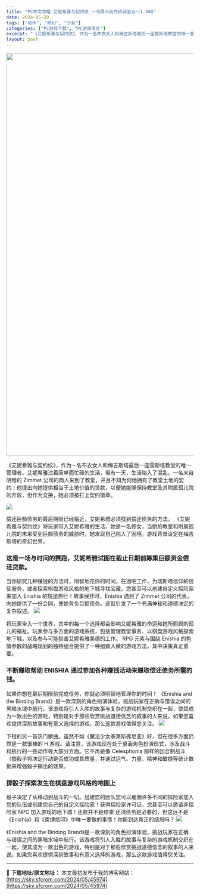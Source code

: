 ```yaml
---
title: "PC中文攻略 艾妮希雅与契约纹 ～马蹄大街的娇弱圣女～1.36G"
date: 2024-05-20
tags: ["动作", "奇幻", "少女"]
categories: ["PC游戏下载", "PC游戏专区"]
excerpt: "《艾妮希雅与契约纹》，作为一名布衣女人和梅吉斯塔最后一座雷斯塔教堂的唯一管理者，艾妮希雅过着简单而忙碌的生活，但有一天，生活陷入了混乱。一名来自阴暗的 Zimmet 公司的商人来到了教堂，并且不知为何他拥有了教堂土地的契约！他提出向她提供相当于土地价值的贷款，以便她能够保持教堂及其附属孤儿院的开放，&hellip;"
layout: post
---
```


<img class="aligncenter size-full wp-image-45972" src="https://sky.sfcrom.com/wp-content/uploads/2024/05/ef2b9-Enishia-and-the-Binding-Brand_Main_CN.png" alt="" width="1200" height="1080" />

《艾妮希雅与契约纹》，作为一名布衣女人和梅吉斯塔最后一座雷斯塔教堂的唯一管理者，艾妮希雅过着简单而忙碌的生活，但有一天，生活陷入了混乱。一名来自阴暗的 Zimmet 公司的商人来到了教堂，并且不知为何他拥有了教堂土地的契约！他提出向她提供相当于土地价值的贷款，以便她能够保持教堂及其附属孤儿院的开放，但作为交换，她必须被打上契约徽章。

<img src="https://sky.sfcrom.com/wp-content/uploads/2024/05/20240520201154-d3ab1.jpeg" />

偿还巨额债务的最后期限已经临近，艾妮希雅必须找到偿还债务的方法。 《艾妮希雅与契约纹》将玩家带入艾妮希雅的生活，她是一名修女，当她的教堂和附属孤儿院的未来受到巨额债务的威胁时，她发现自己陷入了困境。游戏背景设定在梅吉斯塔的奇幻世界。
<h3>这是一场与时间的赛跑，艾妮希雅试图在截止日期前筹集巨额资金偿还贷款。</h3>
当你研究几种赚钱的方法时，明智地花你的时间。在酒吧工作，为瑞斯塔信仰的信徒服务，或者探索棋盘游戏风格的地下城寻找宝藏。您甚至可以创建自定义探险家来加入 Enishia 的短途旅行！故事展开时，Enishia 遇到了 Zimmet 公司的代表，向她提供了一份合同，使她背负巨额债务。这就引发了一个充满神秘和道德决定的复杂叙述。

<img src="https://sky.sfcrom.com/wp-content/uploads/2024/05/20240520201155-74371.jpeg" />

将玩家带入一个世界，其中的每一个选择都会影响艾妮希雅的命运和她所照顾的孤儿的福祉。玩家参与多方面的游戏系统，包括管理教堂事务、以棋盘游戏风格探索地下城，以及参与可能损害艾妮希雅美德的工作。 RPG 元素与围绕 Enishia 的色情参数的战略规划的独特组合提供了一种细致入微的游戏方法，其中决策真正重要。
<h3>不断赚取帮助 ENISHIA 通过参加各种赚钱活动来赚取偿还债务所需的钱。</h3>
如果你想在最后期限前完成任务，你就必须明智地管理你的时间！ 《Enishia and the Binding Brand》是一款深刻的角色扮演体验，挑战玩家在正确与错误之间的黑暗水域中航行。该游戏将引人入胜的故事与复杂的游戏机制交织在一起，使其成为一款出色的游戏，特别是对于那些欣赏挑战道德信念的叙事的人来说。如果您喜欢提供深刻故事和有意义选择的游戏，那么这款游戏值得您关注。

<img src="https://sky.sfcrom.com/wp-content/uploads/2024/05/20240520201155-2fbe8.jpeg" />

下柱的另一首热门歌曲。虽然不如《魔法少女塞莱斯弗尼亚》好，但在很多方面仍然是一款很棒的 H 游戏。请注意，该游戏现在处于桌面角色扮演形式，涉及战斗和执行的一些动作等大部分方面。它不再是像 Celesphonia 那样的回合制战斗（掷骰子将决定行动是否成功或其质量，并通过运气、力量、精神和敏捷等统计数据来增强骰子掷出的效果。
<h3>掷骰子探索发生在棋盘游戏风格的地图上</h3>
骰子决定了从移动到战斗的一切。组建您的团队您可以雇佣许多不同的探险家加入您的队伍或创建您自己的自定义探险家！获得探险家许可证，您甚至可以邀请非探险家 NPC 加入游戏的地下城！还款并不是结束 还清债务是必要的，但这远不是《Enishia》和《束缚烙印》中唯一要做的事情！你能到达真正的结局吗？

<img src="https://sky.sfcrom.com/wp-content/uploads/2024/05/20240520201156-bd617.jpeg" />

《Enishia and the Binding Brand》是一款深刻的角色扮演体验，挑战玩家在正确与错误之间的黑暗水域中航行。该游戏将引人入胜的故事与复杂的游戏机制交织在一起，使其成为一款出色的游戏，特别是对于那些欣赏挑战道德信念的叙事的人来说。如果您喜欢提供深刻故事和有意义选择的游戏，那么这款游戏值得您关注。

---
📖 **下载地址/原文地址：** 本文最初发布于我的博客网站：[https://sky.sfcrom.com/2024/05/45974](https://sky.sfcrom.com/2024/05/45974)
